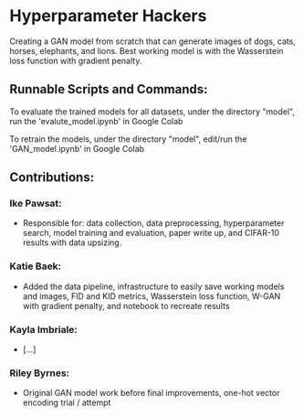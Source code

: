 # Hyperparameter Hackers
Creating a GAN model from scratch that can generate images of dogs, cats, horses, elephants, and lions. Best working model is with the Wasserstein loss function with gradient penalty. 

## Runnable Scripts and Commands:
To evaluate the trained models for all datasets, under the directory "model", run the 'evalute_model.ipynb' in Google Colab

To retrain the models, under the directory "model", edit/run the 'GAN_model.ipynb' in Google Colab

## Contributions:

### Ike Pawsat:
- Responsible for: data collection, data preprocessing, hyperparameter search, model training and evaluation, paper write up, and CIFAR-10 results with data upsizing.
### Katie Baek:
- Added the data pipeline, infrastructure to easily save working models and images, FID and KID metrics, Wasserstein loss function, W-GAN with gradient penalty, and notebook to recreate results
### Kayla Imbriale:
- [...]
### Riley Byrnes:
- Original GAN model work before final improvements, one-hot vector encoding trial / attempt
